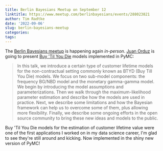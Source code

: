 ```yaml
---
title: Berlin Bayesians Meetup on September 12
linktitle: https://www.meetup.com/berlinbayesians/events/288023821
author: Tim Radtke
date: '2022-09-06'
slug: berlin-bayesians-meetup
categories:
tags:
---
```


The [Berlin Bayesians meetup](https://www.meetup.com/berlinbayesians/events/288023821) is happening again *in-person*. [Juan Orduz](https://juanitorduz.github.io) is going to present [Buy 'Til You Die](https://en.wikipedia.org/wiki/Buy_Till_you_Die) models implemented in PyMC:

> In this talk, we introduce a certain type of customer lifetime models for the non-contractual setting commonly known as BTYD (Buy Till You Die) models. We focus on two sub-model components: the frequency BG/NBD model and the monetary gamma-gamma model. We begin by introducing the model assumptions and parameterizations. Then we walk through the maximum-likelihood parameter estimation and describe how the models are used in practice. Next, we describe some limitations and how the Bayesian framework can help us to overcome some of them, plus allowing more flexibility. Finally, we describe some ongoing efforts in the open source community to bring these new ideas and models to the public.

Buy 'Til You Die models for the estimation of customer lifetime value were one of the first applications I worked on in my data science career, I'm glad to see they're still around and kicking. Now implemented in the shiny new version of PyMC!
